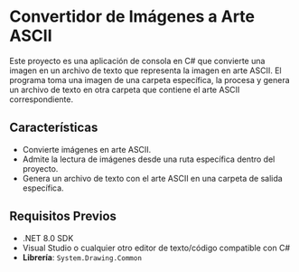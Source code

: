 # Convertidor de Imágenes a Arte ASCII

Este proyecto es una aplicación de consola en C# que convierte una imagen en un archivo de texto que representa la imagen en arte ASCII. El programa toma una imagen de una carpeta específica, la procesa y genera un archivo de texto en otra carpeta que contiene el arte ASCII correspondiente.

## Características

- Convierte imágenes en arte ASCII.
- Admite la lectura de imágenes desde una ruta específica dentro del proyecto.
- Genera un archivo de texto con el arte ASCII en una carpeta de salida específica.

## Requisitos Previos

- .NET 8.0 SDK
- Visual Studio o cualquier otro editor de texto/código compatible con C#
- **Librería**: `System.Drawing.Common`
